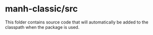 # manh-classic/src

This folder contains source code that will automatically be added to the classpath when
the package is used.

